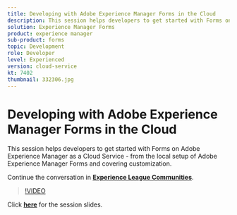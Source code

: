 ```yaml
---
title: Developing with Adobe Experience Manager Forms in the Cloud
description: This session helps developers to get started with Forms on Adobe Experience Manager as a Cloud Service - from the local setup of Adobe Experience Manager Forms and covering customization.
solution: Experience Manager Forms
product: experience manager
sub-product: forms
topic: Development
role: Developer
level: Experienced
version: cloud-service
kt: 7402
thumbnail: 332306.jpg
---
```


# Developing with Adobe Experience Manager Forms in the Cloud

This session helps developers to get started with Forms on Adobe Experience Manager as a Cloud Service - from the local setup of Adobe Experience Manager Forms and covering customization.

Continue the conversation in **[Experience League Communities](http://adobe.ly/36Yd3v6)**.

>[!VIDEO](https://video.tv.adobe.com/v/332306/?quality=12&learn=on&hidetitle=true)

Click **[here](/help/events/assets/developing-aem-forms-cloud.pdf)** for the session slides.
